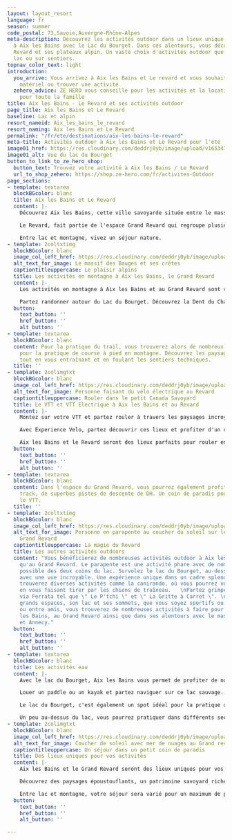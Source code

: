 ```yaml
---
layout: layout_resort
language: fr
season: summer
code_postal: 73,Savoie,Auvergne-Rhône-Alpes
meta-description: Découvrez les activités outdoor dans un lieux unique et sauvage
  à Aix les Bains avec le Lac du Bourget. Dans ces alentours, vous découvrirez Le
  Revard et ses plateaux alpin. Un vaste choix d'activités outdoor que ce soit sur
  lac ou sur sentiers.
topnav_color_text: light
introduction:
  you_arrive: Vous arrivez à Aix les Bains et Le revard et vous souhaitez louer du
    matériel ou trouver une activité
  zehero_advice: ZE HERO vous conseille pour les activités et la location des équipements
    pour toute la famille
title: Aix les Bains - Le Revard et ses activités outdoor
page_title: Aix les Bains et Le Revard
baseline: Lac et alpin
resort_nameid: Aix_les_bains_le_revard
resort_naming: Aix les Bains et Le Revard
permalink: "/fr/ete/destinations/aix-les-bains-le-revard"
meta-title: Activités outdoor à Aix les Bains et Le Revard pour l'été
image01_href: https://res.cloudinary.com/deddrj0yb/image/upload/v1653471444/website/resorts/Le%20Revard/mercvrie-YlWgxkbP_pY-unsplash.jpg
image01_alt: Vue du lac du Bourget
button_to_link_to_ze_hero_shop:
  button_text: Trouvez votre activité à Aix les Bains / Le Revard
  url_to_shop_zehero: https://shop.ze-hero.com/fr/activites-Outdoor
page_sections:
- template: textarea
  blockBGcolor: blanc
  title: Aix les Bains et Le Revard
  content: |-
    Découvrez Aix les Bains, cette ville savoyarde située entre le massif des Bauges et au pied du Lac du Bourget. Une ville thermale qui offre un décor sauvage, montagneux, minéral pour un séjour unique. C'est également un lieu où le patrimoine culturel, gastronomique et environnemental est préservé, riche et protégé. De quoi vous faire voyager et vous faire vivre des émotions fortes. Séjournez à Aix les Bains, c'est profiter d'un large choix d'activité, de visites et de découverte. Depuis Aix les Bains, vous pouvez alors découvrir le Lac du Bourget, un lac naturel, sauvage où la couleur sera éblouissante. Entourée de montagne avec le fameux sommet " La Dent du Chat ", vous plongerez dans un décor de rêve. C'est donc un milieu naturel qui s'impose ici entre le lac et les montagnes. Vous découvrirez le massif des Bauges ainsi que le Grand Revard avec la station de ski " Le Revard ". Un lieu parfait pour venir en famille et profiter de nombreuses activités outdoor, d'un panorama d'exception, d'un dépaysement totale mais également de bien-être.

    Le Revard, fait partie de l'espace Grand Revard qui regroupe plusieurs petites stations et villages tels que la Féclaz, Saint François de Sales. Le Revard, c'est la 1er station de ski qui a été créé en France. Elle porte l'histoire du ski dans son ADN. Vous y découvrirez un lieu rempli de charme et d'authenticité. Découvrez ses grands plateaux, d'alpages avec des vues magnifiques sur le massif du Mont Blanc ainsi que sur le Lac du Bourget. De nombreuses activités pour tous seront présentes afin de profiter pleinement de l'environnement.

    Entre lac et montagne, vivez un séjour nature.
- template: 2coltxtimg
  blockBGcolor: blanc
  image_col_left_href: https://res.cloudinary.com/deddrj0yb/image/upload/v1653471436/website/resorts/Le%20Revard/nicolas-peyrol-IEg3fmBWtwE-unsplash.jpg
  alt_text_for_image: Le massif des Bauges et ses crêtes
  captiontitleuppercase: Le plaisir alpins
  title: Les activités en montagne à Aix les Bains, le Grand Revard
  content: |-
    Les activités en montagne à Aix les Bains et au Grand Revard sont variées et il y en a pour tous les goûts, les niveaux et les envies. Vous découvrirez tout d'abord des lieux naturels sauvages, des stations, des grands plateaux, des montagnes très alpines, des forêts et des grandes prairies. Le choix est varié et vous pourrez bénéficier de tout facilement. Le massif des Bauges est un lieu incroyable pour tous les amoureux de la montagne, de la randonnée et de la course à pied ainsi que du VTT. Avec ses 4 sommets à plus de 2000m, vous y trouverez des passages engagés et techniques.

    Partez randonner autour du Lac du Bourget. Découvrez la Dent du Chat et son ascension vertigineuse sur la fin. Partez marcher sur les grands plateaux du Revard, à travers les pâturages, les alpages en découvrant des paysages sublimes avec le lac du Bourget et le Mont Blanc. Vous pourrez grimper le mont Peney, découvrir la croix du Nivolet. Partez randonner avec un accompagnateur montagne qui vous fera découvrir cet environnement savoyard. Il existe un choix énorme de randonnée depuis Aix les Bains ainsi que depuis le plateau du Revard. Le choix est encore plus grand avec les sentiers du massif des Bauges.
  button:
    text_button: ''
    href_button: ''
    alt_button: ''
- template: textarea
  blockBGcolor: blanc
  content: Pour la pratique du trail, vous trouverez alors de nombreux tours parfait
    pour la pratique de course à pied en montagne. Découvrez les paysages savoyards
    tout en vous entraînant et en foulant les sentiers techniques.
  title: ''
- template: 2colimgtxt
  blockBGcolor: blanc
  image_col_left_href: https://res.cloudinary.com/deddrj0yb/image/upload/v1653393347/website/Exp%C3%A9rience%20V%C3%A9lo/vtt_autour_du_lac_bourget_en_savoie.jpg
  alt_text_for_image: Personne faisant du vélo électrique au Revard
  captiontitleuppercase: Rouler dans le petit Canada Savoyard
  title: Le VTT et VTT Electrique à Aix les Bains et au Revard
  content: |-
    Montez sur votre VTT et partez rouler à travers les paysages incroyables du Grand Revard surnommé " Le petit Canada Savoyard". Avec ses grandes forêts, ses grandes prairies, ses alpages, à VTT ou VTT électrique vous découvrirez de nombreuses randonnées d'exceptions. Partez également sur les Balcons du Lac du Bourget. Que ce soit pour des randonnées à la journée, en famille, pour les plus sportifs, pour des descentes plus techniques, vous trouverez votre bonheur à VTT.

    Avec Experience Velo, partez découvrir ces lieux et profiter d'un choix varié de randonnée pour vous amuser, profiter, découvrir, rouler et vous dépasser dans un environnement naturel magique. Vous pourrez réserver votre activité de VTT électriques avec Experience Vélo au Grand Revard, pour un choix varié d'itinéraire.

    Aix les Bains et le Revard seront des lieux parfaits pour rouler en hors sentier et profiter des terrains alpins avec des vues sur le Mont Blanc et le lac du Bourget.
  button:
    text_button: ''
    href_button: ''
    alt_button: ''
- template: textarea
  blockBGcolor: blanc
  content: Dans l'espace du Grand Revard, vous pourrez également profiter d'un pump
    track, de superbes pistes de descente de DH. Un coin de paradis pour pratiquer
    le VTT.
  title: ''
- template: 2coltxtimg
  blockBGcolor: blanc
  image_col_left_href: https://res.cloudinary.com/deddrj0yb/image/upload/v1653471430/website/resorts/Le%20Revard/juliette-g-jX61Kll0Q5g-unsplash.jpg
  alt_text_for_image: Personne en parapente au coucher du soleil sur le plateau du
    Grand Revard
  captiontitleuppercase: La magie du Revard
  title: Les autres activités outdoors
  content: "Vous bénéficierez de nombreuses activités outdoor à Aix les Bains ainsi
    qu'au Grand Revard. Le parapente est une activité phare avec de nombreux décollage
    possible des deux coins du lac. Survolez le lac du Bourget, au-dessus des montagnes
    avec une vue incroyable. Une expérience unique dans un cadre splendide.  \nVous
    trouverez diverses activités comme la canirando, où vous pourrez vous balader
    en vous faisant tirer par les chiens de traîneau.   \nPartez grimper les différentes
    via Ferrata tel que \" Le P'tchi \" et \" La Gritte à Carret \". \n\nAvec ses
    grands espaces, son lac et ses sommets, que vous soyez sportifs ou non, en famille
    ou entre amis, vous trouverez de nombreuses activités à faire pour tous à Aix
    les Bains, au Grand Revard ainsi que dans ses alentours avec le massif des Bauges
    et Annecy."
  button:
    text_button: ''
    href_button: ''
    alt_button: ''
- template: textarea
  blockBGcolor: blanc
  title: Les activités eau
  content: |-
    Avec le lac du Bourget, Aix les Bains vous permet de profiter de nombreuses activités.

    Louer un paddle ou un kayak et partez naviguer sur ce lac sauvage. Vous pourrez alors découvrir les différents recoins du lac en naviguant sur l'eau.

    Le lac du Bourget, c'est également un spot idéal pour la pratique du kitesurf. Vous pourrez alors vous essayer à cette pratique sensationnelle pour des moments riches en émotions.

    Un peu au-dessus du lac, vous pourrez pratiquer dans différents secteurs, le canyoning. Il y a de nombreux spots dans les alentours et d'autres vers Annecy. Tout près du Grand Revard, vous pourrez trouver plusieurs Canyoning vers Lescheraines.
- template: 2colimgtxt
  blockBGcolor: blanc
  image_col_left_href: https://res.cloudinary.com/deddrj0yb/image/upload/v1653471421/website/resorts/Le%20Revard/hugo-clement-VEv7ogEqZYA-unsplash.jpg
  alt_text_for_image: Coucher de soleil avec mer de nuages au Grand revard
  captiontitleuppercase: Un séjour dans un petit coin de paradis
  title: Des lieux uniques pour vos activités
  content: |-
    Aix les Bains et le Grand Revard seront des lieux uniques pour vos activités outdoor de l'été. Vous pourrez profiter de ces nombreuses activités outdoors que ce soit en montagne, à pied, en courant, à vélo, à VTT, dans les airs ou dans l'eau avec le lac et ses rivières.

    Découvrez des paysages époustouflants, un patrimoine savoyard riche, des lieux préservé et protégé.

    Entre lac et montagne, votre séjour sera varié pour un maximum de plaisir dans ce soin de Savoie sauvage et unique.
  button:
    text_button: ''
    href_button: ''
    alt_button: ''

---
```

